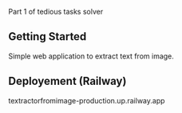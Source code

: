 Part 1 of tedious tasks solver

## Getting Started

Simple web application to extract text from image.

## Deployement (Railway)
textractorfromimage-production.up.railway.app
